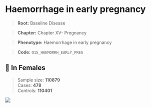 # Haemorrhage in early pregnancy

> **Root:** Baseline Disease  

> **Chapter:** Chapter XV- Pregnancy  

> **Phenotype:** Haemorrhage in early pregnancy  

> **Code:** `O15_HAEMORRH_EARLY_PREG`

## 👩 In Females  
> Sample size: **110879**  
> Cases: **478**  
> Controls: **110401**
<img src="/Disease/Figures/ALL/Baseline/O15_HAEMORRH_EARLY_PREG.png"/>
<CsvTable src="/Disease/Data/ALL/Baseline/LG_O15_HAEMORRH_EARLY_PREG.csv" label="🔍 View full results" />
